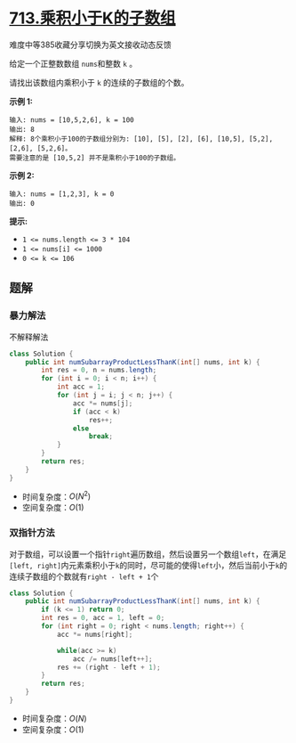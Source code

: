 # [713.乘积小于K的子数组](https://leetcode-cn.com/problems/subarray-product-less-than-k/)

难度中等385收藏分享切换为英文接收动态反馈

给定一个正整数数组 `nums`和整数 `k` 。

请找出该数组内乘积小于 `k` 的连续的子数组的个数。

 

**示例 1:**

```
输入: nums = [10,5,2,6], k = 100
输出: 8
解释: 8个乘积小于100的子数组分别为: [10], [5], [2], [6], [10,5], [5,2], [2,6], [5,2,6]。
需要注意的是 [10,5,2] 并不是乘积小于100的子数组。
```

**示例 2:**

```
输入: nums = [1,2,3], k = 0
输出: 0
```

 

**提示:** 

- `1 <= nums.length <= 3 * 104`
- `1 <= nums[i] <= 1000`
- `0 <= k <= 106`

## 题解

### 暴力解法

不解释解法

```java
class Solution {
    public int numSubarrayProductLessThanK(int[] nums, int k) {
        int res = 0, n = nums.length;
        for (int i = 0; i < n; i++) {
            int acc = 1;
            for (int j = i; j < n; j++) {
                acc *= nums[j];
                if (acc < k)
                    res++;
                else
                    break;
            }
        }
        return res;
    }
}
```

* 时间复杂度：$O(N^2)$
* 空间复杂度：$O(1)$

### 双指针方法

对于数组，可以设置一个指针`right`遍历数组，然后设置另一个数组`left`，在满足`[left, right]`内元素乘积小于`k`的同时，尽可能的使得`left`小，然后当前小于`k`的连续子数组的个数就有`right - left + 1`个

```java
class Solution {
    public int numSubarrayProductLessThanK(int[] nums, int k) {
        if (k <= 1) return 0;
        int res = 0, acc = 1, left = 0;
        for (int right = 0; right < nums.length; right++) {
            acc *= nums[right];

            while(acc >= k)
                acc /= nums[left++];
            res += (right - left + 1);
        }
        return res;
    }
}
```

* 时间复杂度：$O(N)$
* 空间复杂度：$O(1)$